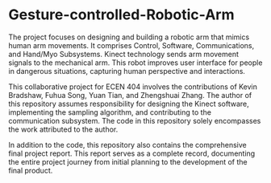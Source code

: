 # Gesture-controlled-Robotic-Arm
The project focuses on designing and building a robotic arm that mimics human arm movements. It comprises Control, Software, Communications, and Hand/Myo Subsystems. Kinect technology sends arm movement signals to the mechanical arm. This robot improves user interface for people in dangerous situations, capturing human perspective and interactions.

This collaborative project for ECEN 404 involves the contributions of Kevin Bradshaw, Fuhua Song, Yuan Tian, and Zhengshuai Zhang. The author of this repository assumes responsibility for designing the Kinect software, implementing the sampling algorithm, and contributing to the communication subsystem. The code in this repository solely encompasses the work attributed to the author.

In addition to the code, this repository also contains the comprehensive final project report. This report serves as a complete record, documenting the entire project journey from initial planning to the development of the final product.
